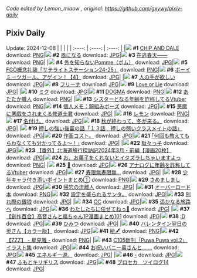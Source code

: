 *Code edited by Lemon_miaow , original: https://github.com/gxywy/pixiv-daily*
## Pixiv Daily 
Update: 2024-12-08
|      |      |      |
| :----: | :----: | :----: |
|![](https://pximg.lemonmiaow.xyz/c/240x480/img-master/img/2024/12/06/00/00/52/124929117_p0_master1200.jpg) **#1** [CHIP AND DALE](https://www.pixiv.net/artworks/124929117) download: [PNG](https://pximg.lemonmiaow.xyz/img-original/img/2024/12/06/00/00/52/124929117_p0.png)|![](https://pximg.lemonmiaow.xyz/c/240x480/img-master/img/2024/12/06/20/17/59/124949134_p0_master1200.jpg) **#2** [風になる](https://www.pixiv.net/artworks/124949134) download: [JPG](https://pximg.lemonmiaow.xyz/img-original/img/2024/12/06/20/17/59/124949134_p0.jpg)|![](https://pximg.lemonmiaow.xyz/c/240x480/img-master/img/2024/12/06/00/00/14/124928964_p0_master1200.jpg) **#3** [在逃春天——](https://www.pixiv.net/artworks/124928964) download: [PNG](https://pximg.lemonmiaow.xyz/img-original/img/2024/12/06/00/00/14/124928964_p0.png)|
|![](https://pximg.lemonmiaow.xyz/c/240x480/img-master/img/2024/12/07/07/30/01/124964075_p0_master1200.jpg) **#4** [外を知らないPomme（ポム）](https://www.pixiv.net/artworks/124964075) download: [JPG](https://pximg.lemonmiaow.xyz/img-original/img/2024/12/07/07/30/01/124964075_p0.jpg)|![](https://pximg.lemonmiaow.xyz/c/240x480/img-master/img/2024/12/06/12/33/16/124939757_p0_master1200.jpg) **#5** [FGO概念礼装「サテライトステーション24-25」](https://www.pixiv.net/artworks/124939757) download: [PNG](https://pximg.lemonmiaow.xyz/img-original/img/2024/12/06/12/33/16/124939757_p0.png)|![](https://pximg.lemonmiaow.xyz/c/240x480/img-master/img/2024/12/07/12/46/04/124969269_p0_master1200.jpg) **#6** [ボーイミーツガール、アゲイン！【4】](https://www.pixiv.net/artworks/124969269) download: [JPG](https://pximg.lemonmiaow.xyz/img-original/img/2024/12/07/12/46/04/124969269_p0.jpg)|
|![](https://pximg.lemonmiaow.xyz/c/240x480/img-master/img/2024/12/07/18/14/15/124976586_p0_master1200.jpg) **#7** [人の手が欲しい](https://www.pixiv.net/artworks/124976586) download: [JPG](https://pximg.lemonmiaow.xyz/img-original/img/2024/12/07/18/14/15/124976586_p0.jpg)|![](https://pximg.lemonmiaow.xyz/c/240x480/img-master/img/2024/12/06/00/00/13/124928953_p0_master1200.jpg) **#8** [フリーナ](https://www.pixiv.net/artworks/124928953) download: [JPG](https://pximg.lemonmiaow.xyz/img-original/img/2024/12/06/00/00/13/124928953_p0.jpg)|![](https://pximg.lemonmiaow.xyz/c/240x480/img-master/img/2024/12/06/20/10/04/124948908_p0_master1200.jpg) **#9** [Love or Lie](https://www.pixiv.net/artworks/124948908) download: [JPG](https://pximg.lemonmiaow.xyz/img-original/img/2024/12/06/20/10/04/124948908_p0.jpg)|
|![](https://pximg.lemonmiaow.xyz/c/240x480/img-master/img/2024/12/06/00/00/14/124928956_p0_master1200.jpg) **#10** [ミク](https://www.pixiv.net/artworks/124928956) download: [JPG](https://pximg.lemonmiaow.xyz/img-original/img/2024/12/06/00/00/14/124928956_p0.jpg)|![](https://pximg.lemonmiaow.xyz/c/240x480/img-master/img/2024/12/07/19/30/03/124978776_p0_master1200.jpg) **#11** [DOGMA](https://www.pixiv.net/artworks/124978776) download: [PNG](https://pximg.lemonmiaow.xyz/img-original/img/2024/12/07/19/30/03/124978776_p0.png)|![](https://pximg.lemonmiaow.xyz/c/240x480/img-master/img/2024/12/06/20/30/02/124949489_p0_master1200.jpg) **#12** [あたたか職人](https://www.pixiv.net/artworks/124949489) download: [PNG](https://pximg.lemonmiaow.xyz/img-original/img/2024/12/06/20/30/02/124949489_p0.png)|
|![](https://pximg.lemonmiaow.xyz/c/240x480/img-master/img/2024/12/06/21/20/06/124951139_p0_master1200.jpg) **#13** [シスターとなる年齢を詐称してるVtuber](https://www.pixiv.net/artworks/124951139) download: [PNG](https://pximg.lemonmiaow.xyz/img-original/img/2024/12/06/21/20/06/124951139_p0.png)|![](https://pximg.lemonmiaow.xyz/c/240x480/img-master/img/2024/12/07/06/00/04/124962942_p0_master1200.jpg) **#14** [個人メモ：腕組みポーズ](https://www.pixiv.net/artworks/124962942) download: [JPG](https://pximg.lemonmiaow.xyz/img-original/img/2024/12/07/06/00/04/124962942_p0.jpg)|![](https://pximg.lemonmiaow.xyz/c/240x480/img-master/img/2024/12/06/18/07/30/124945448_p0_master1200.jpg) **#15** [悪魔に悪戯をされまくる修道士君](https://www.pixiv.net/artworks/124945448) download: [JPG](https://pximg.lemonmiaow.xyz/img-original/img/2024/12/06/18/07/30/124945448_p0.jpg)|
|![](https://pximg.lemonmiaow.xyz/c/240x480/img-master/img/2024/12/07/00/06/37/124956717_p0_master1200.jpg) **#16** [レモン](https://www.pixiv.net/artworks/124956717) download: [PNG](https://pximg.lemonmiaow.xyz/img-original/img/2024/12/07/00/06/37/124956717_p0.png)|![](https://pximg.lemonmiaow.xyz/c/240x480/img-master/img/2024/12/06/08/15/39/124936309_p0_master1200.jpg) **#17** [名付け。](https://www.pixiv.net/artworks/124936309) download: [JPG](https://pximg.lemonmiaow.xyz/img-original/img/2024/12/06/08/15/39/124936309_p0.jpg)|![](https://pximg.lemonmiaow.xyz/c/240x480/img-master/img/2024/12/06/18/50/45/124946512_p0_master1200.jpg) **#18** [秋が終わって、冬が来る。](https://www.pixiv.net/artworks/124946512) download: [JPG](https://pximg.lemonmiaow.xyz/img-original/img/2024/12/06/18/50/45/124946512_p0.jpg)|
|![](https://pximg.lemonmiaow.xyz/c/240x480/img-master/img/2024/12/07/00/04/04/124956865_p0_master1200.jpg) **#19** [押しの強い後輩の話「１３話　押しの弱いクラスメイトの話」](https://www.pixiv.net/artworks/124956865) download: [JPG](https://pximg.lemonmiaow.xyz/img-original/img/2024/12/07/00/04/04/124956865_p0.jpg)|![](https://pximg.lemonmiaow.xyz/c/240x480/img-master/img/2024/12/06/08/16/25/124936320_p0_master1200.jpg) **#20** [作画コスト。](https://www.pixiv.net/artworks/124936320) download: [JPG](https://pximg.lemonmiaow.xyz/img-original/img/2024/12/06/08/16/25/124936320_p0.jpg)|![](https://pximg.lemonmiaow.xyz/c/240x480/img-master/img/2024/12/06/20/41/42/124949868_p0_master1200.jpg) **#21** [｢何回も教えてもらわなくても分かってるよ～！｣](https://www.pixiv.net/artworks/124949868) download: [JPG](https://pximg.lemonmiaow.xyz/img-original/img/2024/12/06/20/41/42/124949868_p0.jpg)|
|![](https://pximg.lemonmiaow.xyz/c/240x480/img-master/img/2024/12/06/18/32/09/124946077_p0_master1200.jpg) **#22** [駄々っ子](https://www.pixiv.net/artworks/124946077) download: [JPG](https://pximg.lemonmiaow.xyz/img-original/img/2024/12/06/18/32/09/124946077_p0.jpg)|![](https://pximg.lemonmiaow.xyz/c/240x480/img-master/img/2024/12/06/00/03/19/124929340_p0_master1200.jpg) **#23** [【番外】北海道旅行探訪記2024年3月・前編【漫画20枚】](https://www.pixiv.net/artworks/124929340) download: [JPG](https://pximg.lemonmiaow.xyz/img-original/img/2024/12/06/00/03/19/124929340_p0.jpg)|![](https://pximg.lemonmiaow.xyz/c/240x480/img-master/img/2024/12/06/00/00/17/124928980_p0_master1200.jpg) **#24** [お、お菓子をくれないとイタズラしちゃいますよっ](https://www.pixiv.net/artworks/124928980) download: [PNG](https://pximg.lemonmiaow.xyz/img-original/img/2024/12/06/00/00/17/124928980_p0.png)|
|![](https://pximg.lemonmiaow.xyz/c/240x480/img-master/img/2024/12/07/00/49/15/124958436_p0_master1200.jpg) **#25** [🌙](https://www.pixiv.net/artworks/124958436) download: [JPG](https://pximg.lemonmiaow.xyz/img-original/img/2024/12/07/00/49/15/124958436_p0.jpg)|![](https://pximg.lemonmiaow.xyz/c/240x480/img-master/img/2024/12/07/21/28/17/124982676_p0_master1200.jpg) **#26** [アナログに年齢を詐称してるVtuber](https://www.pixiv.net/artworks/124982676) download: [JPG](https://pximg.lemonmiaow.xyz/img-original/img/2024/12/07/21/28/17/124982676_p0.jpg)|![](https://pximg.lemonmiaow.xyz/c/240x480/img-master/img/2024/12/06/07/08/17/124935499_p0_master1200.jpg) **#27** [寿限無寿限無…](https://www.pixiv.net/artworks/124935499) download: [JPG](https://pximg.lemonmiaow.xyz/img-original/img/2024/12/06/07/08/17/124935499_p0.jpg)|
|![](https://pximg.lemonmiaow.xyz/c/240x480/img-master/img/2024/12/07/02/16/30/124960451_p0_master1200.jpg) **#28** [少年キャラ付き添いポイントまとめ①](https://www.pixiv.net/artworks/124960451) download: [PNG](https://pximg.lemonmiaow.xyz/img-original/img/2024/12/07/02/16/30/124960451_p0.png)|![](https://pximg.lemonmiaow.xyz/c/240x480/img-master/img/2024/12/07/00/44/01/124958309_p0_master1200.jpg) **#29** [さめましまし](https://www.pixiv.net/artworks/124958309) download: [JPG](https://pximg.lemonmiaow.xyz/img-original/img/2024/12/07/00/44/01/124958309_p0.jpg)|![](https://pximg.lemonmiaow.xyz/c/240x480/img-master/img/2024/12/06/18/00/10/124945100_p0_master1200.jpg) **#30** [帰忘の流離人](https://www.pixiv.net/artworks/124945100) download: [JPG](https://pximg.lemonmiaow.xyz/img-original/img/2024/12/06/18/00/10/124945100_p0.jpg)|
|![](https://pximg.lemonmiaow.xyz/c/240x480/img-master/img/2024/12/07/00/00/45/124956563_p0_master1200.jpg) **#31** [オーバーロード本](https://www.pixiv.net/artworks/124956563) download: [PNG](https://pximg.lemonmiaow.xyz/img-original/img/2024/12/07/00/00/45/124956563_p0.png)|![](https://pximg.lemonmiaow.xyz/c/240x480/img-master/img/2024/12/07/17/42/47/124973479_p0_master1200.jpg) **#32** [設定を盛られるサンタ。](https://www.pixiv.net/artworks/124973479) download: [JPG](https://pximg.lemonmiaow.xyz/img-original/img/2024/12/07/17/42/47/124973479_p0.jpg)|![](https://pximg.lemonmiaow.xyz/c/240x480/img-master/img/2024/12/06/00/44/22/124930658_p0_master1200.jpg) **#33** [別れ際の銀狼](https://www.pixiv.net/artworks/124930658) download: [JPG](https://pximg.lemonmiaow.xyz/img-original/img/2024/12/06/00/44/22/124930658_p0.jpg)|
|![](https://pximg.lemonmiaow.xyz/c/240x480/img-master/img/2024/12/06/00/00/21/124929001_p0_master1200.jpg) **#34** [OC](https://www.pixiv.net/artworks/124929001) download: [JPG](https://pximg.lemonmiaow.xyz/img-original/img/2024/12/06/00/00/21/124929001_p0.jpg)|![](https://pximg.lemonmiaow.xyz/c/240x480/img-master/img/2024/12/06/00/00/25/124929021_p0_master1200.jpg) **#35** [遥かなる旅路へ](https://www.pixiv.net/artworks/124929021) download: [JPG](https://pximg.lemonmiaow.xyz/img-original/img/2024/12/06/00/00/25/124929021_p0.jpg)|![](https://pximg.lemonmiaow.xyz/c/240x480/img-master/img/2024/12/06/00/00/39/124929081_p0_master1200.jpg) **#36** [わたしたちに任せてねっ🌟](https://www.pixiv.net/artworks/124929081) download: [JPG](https://pximg.lemonmiaow.xyz/img-original/img/2024/12/06/00/00/39/124929081_p0.jpg)|
|![](https://pximg.lemonmiaow.xyz/c/240x480/img-master/img/2024/12/07/00/02/18/124956743_p0_master1200.jpg) **#37** [【創作百合】高音さんと嵐ちゃん1P漫画まとめ101](https://www.pixiv.net/artworks/124956743) download: [JPG](https://pximg.lemonmiaow.xyz/img-original/img/2024/12/07/00/02/18/124956743_p0.jpg)|![](https://pximg.lemonmiaow.xyz/c/240x480/img-master/img/2024/12/06/12/58/31/124940117_p0_master1200.jpg) **#38** [:D](https://www.pixiv.net/artworks/124940117) download: [JPG](https://pximg.lemonmiaow.xyz/img-original/img/2024/12/06/12/58/31/124940117_p0.jpg)|![](https://pximg.lemonmiaow.xyz/c/240x480/img-master/img/2024/12/07/19/05/56/124978121_p0_master1200.jpg) **#39** [ひみつ](https://www.pixiv.net/artworks/124978121) download: [JPG](https://pximg.lemonmiaow.xyz/img-original/img/2024/12/07/19/05/56/124978121_p0.jpg)|
|![](https://pximg.lemonmiaow.xyz/c/240x480/img-master/img/2024/12/06/00/00/24/124929018_p0_master1200.jpg) **#40** [バレンタイン翌日の奥さん【カラー版】](https://www.pixiv.net/artworks/124929018) download: [JPG](https://pximg.lemonmiaow.xyz/img-original/img/2024/12/06/00/00/24/124929018_p0.jpg)|![](https://pximg.lemonmiaow.xyz/c/240x480/img-master/img/2024/12/06/22/40/26/124953798_p0_master1200.jpg) **#41** [絵🖋](https://www.pixiv.net/artworks/124953798) download: [PNG](https://pximg.lemonmiaow.xyz/img-original/img/2024/12/06/22/40/26/124953798_p0.png)|![](https://pximg.lemonmiaow.xyz/c/240x480/img-master/img/2024/12/07/11/05/41/124967321_p0_master1200.jpg) **#42** [【ZZZ】 - 星見雅 -](https://www.pixiv.net/artworks/124967321) download: [PNG](https://pximg.lemonmiaow.xyz/img-original/img/2024/12/07/11/05/41/124967321_p0.png)|
|![](https://pximg.lemonmiaow.xyz/c/240x480/img-master/img/2024/12/07/00/34/34/124958034_p0_master1200.jpg) **#43** [C105新刊「Puwa Puwa vol.2」イラスト集](https://www.pixiv.net/artworks/124958034) download: [JPG](https://pximg.lemonmiaow.xyz/img-original/img/2024/12/07/00/34/34/124958034_p0.jpg)|![](https://pximg.lemonmiaow.xyz/c/240x480/img-master/img/2024/12/07/00/01/36/124956688_p0_master1200.jpg) **#44** [お祝いバニー奥さんと.......](https://www.pixiv.net/artworks/124956688) download: [JPG](https://pximg.lemonmiaow.xyz/img-original/img/2024/12/07/00/01/36/124956688_p0.jpg)|![](https://pximg.lemonmiaow.xyz/c/240x480/img-master/img/2024/12/07/05/36/22/124962716_p0_master1200.jpg) **#45** [エネルギー源。](https://www.pixiv.net/artworks/124962716) download: [JPG](https://pximg.lemonmiaow.xyz/img-original/img/2024/12/07/05/36/22/124962716_p0.jpg)|
|![](https://pximg.lemonmiaow.xyz/c/240x480/img-master/img/2024/12/07/00/00/21/124956463_p0_master1200.jpg) **#46** [-](https://www.pixiv.net/artworks/124956463) download: [JPG](https://pximg.lemonmiaow.xyz/img-original/img/2024/12/07/00/00/21/124956463_p0.jpg)|![](https://pximg.lemonmiaow.xyz/c/240x480/img-master/img/2024/12/06/00/07/17/124929552_p0_master1200.jpg) **#47** [ふもとキリギリス](https://www.pixiv.net/artworks/124929552) download: [JPG](https://pximg.lemonmiaow.xyz/img-original/img/2024/12/06/00/07/17/124929552_p0.jpg)|![](https://pximg.lemonmiaow.xyz/c/240x480/img-master/img/2024/12/07/21/53/43/124983457_p0_master1200.jpg) **#48** [プロセカ　ツイログ14](https://www.pixiv.net/artworks/124983457) download: [JPG](https://pximg.lemonmiaow.xyz/img-original/img/2024/12/07/21/53/43/124983457_p0.jpg)|

